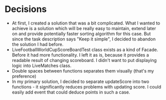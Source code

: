 # Decisions
- At first, I created a solution that was a bit complicated. What I wanted to achieve is a solution which will be really easy to maintain, extend later on and provide potentially faster sorting algorithm for this case. But since the task description says "Keep it simple", I decided to abandon the solution I had before.
- LiveFootballWorldCupScoreBoardTest class exists as a kind of Facade. Before it had more functionality. I left it as is, because it provides a readable result of changing scoreboard. I didn't want to put displaying logic into LiveMatches class.
- Double spaces between functions separates them visually (that's my preference)
- In my primary solution, I decided to separate updateScore into two functions - it significantly reduces problems with updating score. I could easily add event that could deduce points in such a case.